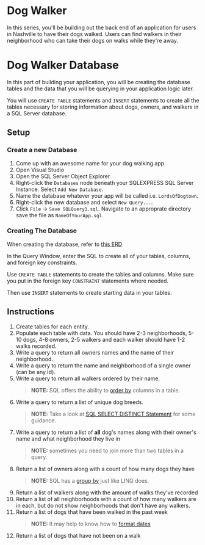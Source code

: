# Dog Walker

In this series, you'll be building out the back end of an application for users in Nashville to have their dogs walked. Users can find walkers in their neighborhood who can take their dogs on walks while they're away.

# Dog Walker Database

In this part of building your application, you will be creating the database tables and the data that you will be querying in your application logic later.

You will use `CREATE TABLE` statements and `INSERT` statements to create all the tables necessary for storing information about dogs, owners, and walkers in a SQL Server database.

## Setup

### Create a new Database
1. Come up with an awesome name for your dog walking app
1. Open Visual Studio
1. Open the SQL Server Object Explorer
1. Right-click the `Databases` node beneath your SQLEXPRESS SQL Server Instance. Select `Add New Database`.
1. Name the database whatever your app will be called i.e. `LordsOfDogtown`.
1. Right-click the new database and select `New Query...`.
1. Click `File` -> `Save SQLQuery1.sql`. Navigate to an approprate directory save the file as `NameOfYourApp.sql`.

### Creating The Database

When creating the database, refer to [this ERD](https://dbdiagram.io/d/5e641e294495b02c3b87efcb)

In the Query Window, enter the SQL to create all of your tables, columns, and foreign key constraints.

Use `CREATE TABLE` statements to create the tables and columns. Make sure you put in the foreign key `CONSTRAINT` statements where needed.

Then use `INSERT` statements to create starting data in your tables.

## Instructions

1. Create tables for each entity.
1. Populate each table with data. You should have 2-3 neighborhoods, 5-10 dogs, 4-8 owners, 2-5 walkers and each walker should have 1-2 walks recorded.
1. Write a query to return all owners names and the name of their neighborhood.
1. Write a query to return the name and neighborhood of a single owner (can be any Id).
1. Write a query to return all walkers ordered by their name.
   > **NOTE:** SQL offers the ability to [order by](https://www.w3schools.com/SQL/sql_orderby.asp) columns in a table.
1. Write a query to return a list of unique dog breeds.
   > **NOTE:** Take a look at [SQL SELECT DISTINCT Statement](https://www.w3schools.com/Sql/sql_distinct.asp) for some guidance.
1. Write a query to return a list of **all** dog's names along with their owner's name and what neighborhood they live in
   > **NOTE:** sometimes you need to join more than two tables in a query.
1. Return a list of owners along with a count of how many dogs they have
   > **NOTE:** SQL has a [group by](https://www.w3schools.com/sql/sql_groupby.asp) just like LINQ does.
1. Return a list of walkers along with the amount of walks they've recorded
1. Return a list of all neighborhoods with a count of how many walkers are in each, but do not show neighborhoods that don't have any walkers.
1. Return a list of dogs that have been walked in the past week
   > **NOTE:** It may help to know how to [format dates](https://www.w3schools.com/sql/sql_dates.asp)
1. Return a list of dogs that have not been on a walk
